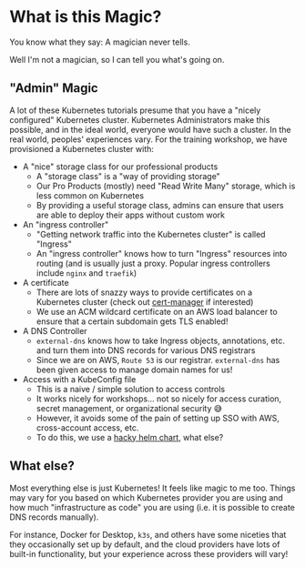 # What is this Magic?

You know what they say: A magician never tells.

Well I'm not a magician, so I can tell you what's going on.

## "Admin" Magic

A lot of these Kubernetes tutorials presume that you have a "nicely configured" Kubernetes cluster.
Kubernetes Administrators make this possible, and in the ideal world, everyone would have such a cluster. In the real world,
peoples' experiences vary. For the training workshop, we have provisioned a Kubernetes cluster with:

- A "nice" storage class for our professional products
    - A "storage class" is a "way of providing storage"
    - Our Pro Products (mostly) need "Read Write Many" storage, which is less common on Kubernetes
    - By providing a useful storage class, admins can ensure that users are able to deploy their apps without custom work
- An "ingress controller"
    - "Getting network traffic into the Kubernetes cluster" is called "Ingress"
    - An "ingress controller" knows how to turn "Ingress" resources into routing (and is usually just a proxy. Popular
      ingress controllers include `nginx` and `traefik`)
- A certificate
    - There are lots of snazzy ways to provide certificates on a Kubernetes cluster (check
      out [cert-manager](https://cert-manager.io/) if interested)
    - We use an ACM wildcard certificate on an AWS load balancer to ensure that a certain subdomain gets TLS enabled!
- A DNS Controller
    - `external-dns` knows how to take Ingress objects, annotations, etc. and turn them into DNS records for various DNS registrars
    - Since we are on AWS, `Route 53` is our registrar. `external-dns` has been given access to manage domain names for us! 
- Access with a KubeConfig file
    - This is a naive / simple  solution to access controls
    - It works nicely for workshops... not so nicely for access curation, secret management, or organizational security 😅
    - However, it avoids some of the pain of setting up SSO with AWS, cross-account access, etc.
    - To do this, we use a [hacky helm chart](https://github.com/colearendt/helm/tree/main/charts/training-ns), what else?

## What else?

Most everything else is just Kubernetes! It feels like magic to me too. Things may vary for you based on which
Kubernetes provider you are using and how much "infrastructure as code" you are using (i.e. it is possible to create DNS
records manually).

For instance, Docker for Desktop, `k3s`, and others have some niceties that they occasionally set up by default, and the
cloud providers have lots of built-in functionality, but your experience across these providers will vary!
